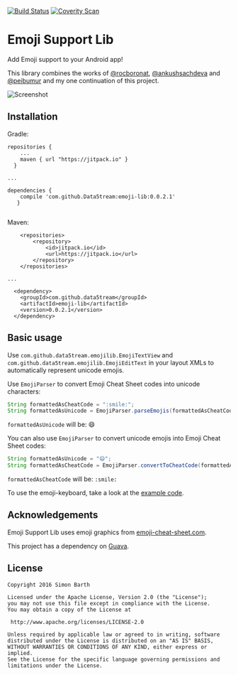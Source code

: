 [![Build Status](https://travis-ci.org/Data5tream/emoji-lib.svg?branch=master)](https://travis-ci.org/Data5tream/emoji-lib) [![Coverity Scan](https://scan.coverity.com/projects/7409/badge.svg)](https://scan.coverity.com/projects/data5tream-emoji-lib)

# Emoji Support Lib

Add Emoji support to your Android app!

This library combines the works of [@rocboronat](https://github.com/rocboronat/emojicon), [@ankushsachdeva](https://github.com/ankushsachdeva/emojicon) and [@peibumur](https://github.com/pepibumur/emojize) and my one continuation of this project.

![Screenshot](http://i.imgur.com/rI6hfXA.png)

## Installation

Gradle:

```
repositories {
    ...
    maven { url "https://jitpack.io" }
  }

...

dependencies {
    compile 'com.github.Data5tream:emoji-lib:0.0.2.1'
   }


```
Maven:
```
	<repositories>
		<repository>
		    <id>jitpack.io</id>
		    <url>https://jitpack.io</url>
		</repository>
	</repositories>

...

  <dependency>
    <groupId>com.github.data5tream</groupId>
    <artifactId>emoji-lib</artifactId>
    <version>0.0.2.1</version>
  </dependency>
```

## Basic usage

Use `com.github.data5tream.emojilib.EmojiTextView` and `com.github.data5tream.emojilib.EmojiEditText` in your layout XMLs to automatically represent unicode emojis.

Use `EmojiParser` to convert Emoji Cheat Sheet codes into unicode characters:
```java
String formattedAsCheatCode = ":smile:";
String formattedAsUnicode = EmojiParser.parseEmojis(formattedAsCheatCode);
```
`formattedAsUnicode` will be: :smile:

You can also use `EmojiParser` to convert unicode emojis into Emoji Cheat Sheet codes:
```java
String formattedAsUnicode = "😄";
String formattedAsCheatCode = EmojiParser.convertToCheatCode(formattedAsUnicode);
```
`formattedAsCheatCode` will be: `:smile:`

To use the emoji-keyboard, take a look at the [example code](https://github.com/Data5tream/emoji-lib/blob/master/example/src/main/java/com/github/data5tream/emojilib/example/MainActivity.java).

## Acknowledgements

Emoji Support Lib uses emoji graphics from [emoji-cheat-sheet.com](https://github.com/arvida/emoji-cheat-sheet.com/tree/master/public/graphics/emojis).

This project has a dependency on [Guava](https://github.com/google/guava).

## License

```
Copyright 2016 Simon Barth

Licensed under the Apache License, Version 2.0 (the "License");
you may not use this file except in compliance with the License.
You may obtain a copy of the License at

 http://www.apache.org/licenses/LICENSE-2.0

Unless required by applicable law or agreed to in writing, software
distributed under the License is distributed on an "AS IS" BASIS,
WITHOUT WARRANTIES OR CONDITIONS OF ANY KIND, either express or implied.
See the License for the specific language governing permissions and
limitations under the License.
```
